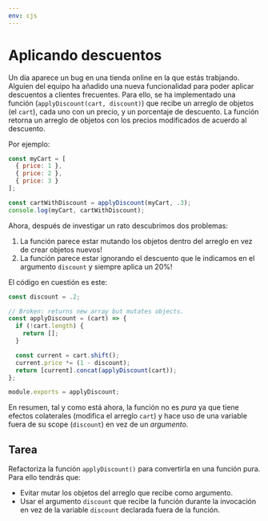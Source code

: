 ```yaml
---
env: cjs
---
```


# Aplicando descuentos

Un día aparece un bug en una tienda online en la que estás trabjando. Alguien
del equipo ha añadido una nueva funcionalidad para poder aplicar descuentos a
clientes frecuentes. Para ello, se ha implementado una función
(`applyDiscount(cart, discount)`) que recibe un arreglo de objetos (el `cart`),
cada uno con un precio, y un porcentaje de descuento. La función retorna un
arreglo de objetos con los precios modificados de acuerdo al descuento.

Por ejemplo:

```js
const myCart = [
  { price: 1 },
  { price: 2 },
  { price: 3 }
];

const cartWithDiscount = applyDiscount(myCart, .3);
console.log(myCart, cartWithDiscount);
```

Ahora, después de investigar un rato descubrimos dos problemas:

1. La función parece estar mutando los objetos dentro del arreglo en vez de
   crear objetos nuevos!
2. La función parece estar ignorando el descuento que le indicamos en el
   argumento `discount` y siempre aplica un 20%!

El código en cuestión es este:

```js
const discount = .2;

// Broken: returns new array but mutates objects.
const applyDiscount = (cart) => {
  if (!cart.length) {
    return [];
  }

  const current = cart.shift();
  current.price *= (1 - discount);
  return [current].concat(applyDiscount(cart));
};

module.exports = applyDiscount;
```

En resumen, tal y como está ahora, la función no es _pura_ ya que tiene efectos
colaterales (modifica el arreglo `cart`) y hace uso de una variable fuera de su
scope (`discount`) en vez de un _argumento_.

## Tarea

Refactoriza la función `applyDiscount()` para convertirla en una función pura.
Para ello tendrás que:

* Evitar mutar los objetos del arreglo que recibe como argumento.
* Usar el argumento `discount` que recibe la función durante la invocación en
  vez de la variable `discount` declarada fuera de la función.
